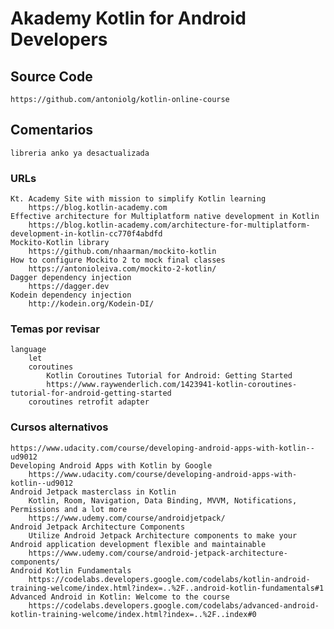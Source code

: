 # Akademy Kotlin for Android Developers

## Source Code
	https://github.com/antoniolg/kotlin-online-course

## Comentarios
    libreria anko ya desactualizada

### URLs
	Kt. Academy Site with mission to simplify Kotlin learning
		https://blog.kotlin-academy.com
	Effective architecture for Multiplatform native development in Kotlin
		https://blog.kotlin-academy.com/architecture-for-multiplatform-development-in-kotlin-cc770f4abdfd
	Mockito-Kotlin library 
		https://github.com/nhaarman/mockito-kotlin
	How to configure Mockito 2 to mock final classes
		https://antonioleiva.com/mockito-2-kotlin/
	Dagger dependency injection
		https://dagger.dev
	Kodein dependency injection
		http://kodein.org/Kodein-DI/

### Temas por revisar
	language
		let
		coroutines
			Kotlin Coroutines Tutorial for Android: Getting Started
			https://www.raywenderlich.com/1423941-kotlin-coroutines-tutorial-for-android-getting-started
		coroutines retrofit adapter	

### Cursos alternativos
	https://www.udacity.com/course/developing-android-apps-with-kotlin--ud9012
	Developing Android Apps with Kotlin by Google
		https://www.udacity.com/course/developing-android-apps-with-kotlin--ud9012
	Android Jetpack masterclass in Kotlin
		Kotlin, Room, Navigation, Data Binding, MVVM, Notifications, Permissions and a lot more
		https://www.udemy.com/course/androidjetpack/
	Android Jetpack Architecture Components
		Utilize Android Jetpack Architecture components to make your Android application development flexible and maintainable
		https://www.udemy.com/course/android-jetpack-architecture-components/
	Android Kotlin Fundamentals
		https://codelabs.developers.google.com/codelabs/kotlin-android-training-welcome/index.html?index=..%2F..android-kotlin-fundamentals#1
	Advanced Android in Kotlin: Welcome to the course
		https://codelabs.developers.google.com/codelabs/advanced-android-kotlin-training-welcome/index.html?index=..%2F..index#0

